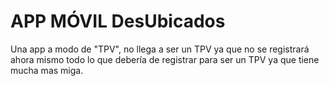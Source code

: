 # APP MÓVIL DesUbicados
Una app a modo de "TPV", no llega a ser un TPV ya que no se registrará ahora mismo todo lo que debería de registrar para ser un TPV ya que tiene mucha mas miga.

